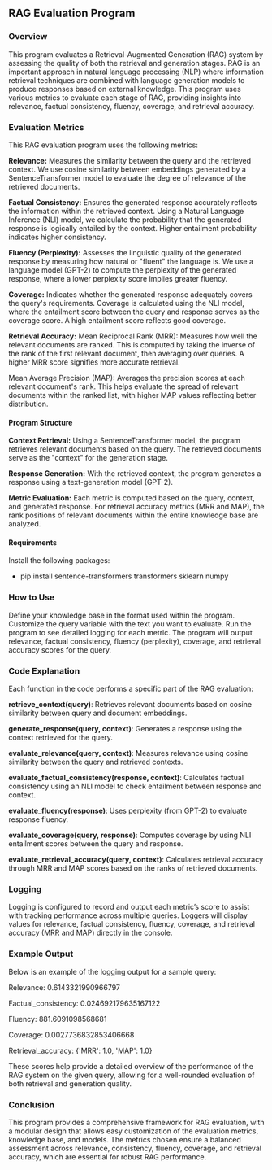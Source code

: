 ## RAG Evaluation Program
### Overview
This program evaluates a Retrieval-Augmented Generation (RAG) system by assessing the quality of both the retrieval and generation stages. RAG is an important approach in natural language processing (NLP) where information retrieval techniques are combined with language generation models to produce responses based on external knowledge. This program uses various metrics to evaluate each stage of RAG, providing insights into relevance, factual consistency, fluency, coverage, and retrieval accuracy.

### Evaluation Metrics
This RAG evaluation program uses the following metrics:

**Relevance:** Measures the similarity between the query and the retrieved context. We use cosine similarity between embeddings generated by a SentenceTransformer model to evaluate the degree of relevance of the retrieved documents.

**Factual Consistency:** Ensures the generated response accurately reflects the information within the retrieved context. Using a Natural Language Inference (NLI) model, we calculate the probability that the generated response is logically entailed by the context. Higher entailment probability indicates higher consistency.

**Fluency (Perplexity):** Assesses the linguistic quality of the generated response by measuring how natural or "fluent" the language is. We use a language model (GPT-2) to compute the perplexity of the generated response, where a lower perplexity score implies greater fluency.

**Coverage:** Indicates whether the generated response adequately covers the query's requirements. Coverage is calculated using the NLI model, where the entailment score between the query and response serves as the coverage score. A high entailment score reflects good coverage.

**Retrieval Accuracy:**
Mean Reciprocal Rank (MRR): Measures how well the relevant documents are ranked. This is computed by taking the inverse of the rank of the first relevant document, then averaging over queries. A higher MRR score signifies more accurate retrieval.

Mean Average Precision (MAP): Averages the precision scores at each relevant document's rank. This helps evaluate the spread of relevant documents within the ranked list, with higher MAP values reflecting better distribution.

#### Program Structure
**Context Retrieval:** Using a SentenceTransformer model, the program retrieves relevant documents based on the query. The retrieved documents serve as the "context" for the generation stage.

**Response Generation:** With the retrieved context, the program generates a response using a text-generation model (GPT-2).

**Metric Evaluation:** Each metric is computed based on the query, context, and generated response. For retrieval accuracy metrics (MRR and MAP), the rank positions of relevant documents within the entire knowledge base are analyzed.

#### Requirements
Install the following packages:
   * pip install sentence-transformers transformers sklearn numpy

### How to Use
Define your knowledge base in the format used within the program.
Customize the query variable with the text you want to evaluate.
Run the program to see detailed logging for each metric. The program will output relevance, factual consistency, fluency (perplexity), coverage, and retrieval accuracy scores for the query.

### Code Explanation
Each function in the code performs a specific part of the RAG evaluation:

**retrieve_context(query)**: Retrieves relevant documents based on cosine similarity between query and document embeddings.

**generate_response(query, context)**: Generates a response using the context retrieved for the query.

**evaluate_relevance(query, context)**: Measures relevance using cosine similarity between the query and retrieved contexts.

**evaluate_factual_consistency(response, context)**: Calculates factual consistency using an NLI model to check entailment between response and context.

**evaluate_fluency(response)**: Uses perplexity (from GPT-2) to evaluate response fluency.

**evaluate_coverage(query, response)**: Computes coverage by using NLI entailment scores between the query and response.

**evaluate_retrieval_accuracy(query, context)**: Calculates retrieval accuracy through MRR and MAP scores based on the ranks of retrieved documents.

### Logging
Logging is configured to record and output each metric’s score to assist with tracking performance across multiple queries. Loggers will display values for relevance, factual consistency, fluency, coverage, and retrieval accuracy (MRR and MAP) directly in the console.

### Example Output
Below is an example of the logging output for a sample query:


Relevance: 0.6143321990966797

Factual_consistency: 0.024692179635167122

Fluency: 881.6091098568681

Coverage: 0.0027736832853406668

Retrieval_accuracy: {'MRR': 1.0, 'MAP': 1.0}

These scores help provide a detailed overview of the performance of the RAG system on the given query, allowing for a well-rounded evaluation of both retrieval and generation quality.

### Conclusion

This program provides a comprehensive framework for RAG evaluation, with a modular design that allows easy customization of the evaluation metrics, knowledge base, and models. The metrics chosen ensure a balanced assessment across relevance, consistency, fluency, coverage, and retrieval accuracy, which are essential for robust RAG performance.

